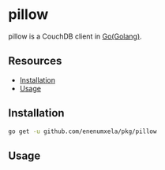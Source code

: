 # pillow

pillow is a CouchDB client in [Go(Golang)](https://golang.org/).

## Resources

* [Installation](#installation)
* [Usage](#usage)

## Installation

```bash
go get -u github.com/enenumxela/pkg/pillow
```

## Usage